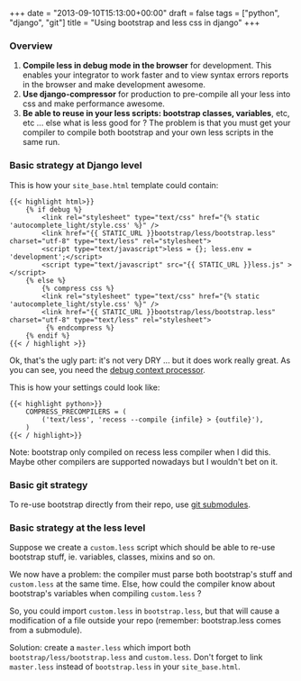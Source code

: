 +++
date = "2013-09-10T15:13:00+00:00"
draft = false
tags = ["python", "django", "git"]
title = "Using bootstrap and less css in django"
+++
### Overview

1. **Compile less in debug mode in the browser** for development. This enables your integrator to work faster and to view syntax errors reports in the browser and make development awesome.
2. **Use django-compressor** for production to pre-compile all your less into css and make performance awesome.
3. **Be able to reuse in your less scripts: bootstrap classes, variables**, etc, etc ... else what is less good for ? The problem is that you must get your compiler to compile both bootstrap and your own less scripts in the same run.


### Basic strategy at Django level

This is how your `site_base.html` template could contain:

```
{{< highlight html>}}
    {% if debug %}
        <link rel="stylesheet" type="text/css" href="{% static 'autocomplete_light/style.css' %}" />
        <link href="{{ STATIC_URL }}bootstrap/less/bootstrap.less" charset="utf-8" type="text/less" rel="stylesheet">
        <script type="text/javascript">less = {}; less.env = 'development';</script>
        <script type="text/javascript" src="{{ STATIC_URL }}less.js" ></script>
    {% else %}
        {% compress css %}
        <link rel="stylesheet" type="text/css" href="{% static 'autocomplete_light/style.css' %}" />
        <link href="{{ STATIC_URL }}bootstrap/less/bootstrap.less" charset="utf-8" type="text/less" rel="stylesheet">
         {% endcompress %}
    {% endif %}
{{< / highlight >}}
```

Ok, that's the ugly part: it's not very DRY ... but it does work really great. As you can see, you need the [debug context processor](https://docs.djangoproject.com/en/dev/ref/templates/api/#django-core-context-processors-debug).

This is how your settings could look like:

```
{{< highlight python>}}
    COMPRESS_PRECOMPILERS = (
        ('text/less', 'recess --compile {infile} > {outfile}'),
    )
{{< / highlight>}}
```

Note: bootstrap only compiled on recess less compiler when I did this. Maybe other compilers are supported nowadays but I wouldn't bet on it.

### Basic git strategy

To re-use bootstrap directly from their repo, use [git submodules](http://git-scm.com/book/en/Git-Tools-Submodules).

### Basic strategy at the less level

Suppose we create a `custom.less` script which should be able to re-use bootstrap stuff, ie. variables, classes, mixins and so on.

We now have a problem: the compiler must parse both bootstrap's stuff and `custom.less` at the same time. Else, how could the compiler know about bootstrap's variables when compiling `custom.less` ?

So, you could import `custom.less` in `bootstrap.less`, but that will cause a modification of a file outside your repo (remember: bootstrap.less comes from a submodule).

Solution: create a `master.less` which import both `bootstrap/less/bootstrap.less` and `custom.less`. Don't forget to link `master.less` instead of `bootstrap.less` in your `site_base.html`.
